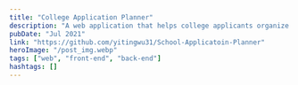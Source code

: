 ```yaml
---
title: "College Application Planner"
description: "A web application that helps college applicants organize different schools, timelines and documents all in one place."
pubDate: "Jul 2021"
link: "https://github.com/yitingwu31/School-Applicatoin-Planner"
heroImage: "/post_img.webp"
tags: ["web", "front-end", "back-end"]
hashtags: []
---
```



